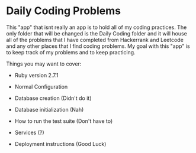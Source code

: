 # Daily Coding Problems

This "app" that isnt really an app is to hold all of my coding practices. The only folder that will be changed is the Daily Coding folder and it will house all of the problems that I have completed from Hackerrank and Leetcode and any other places that I find coding problems. My goal with this "app" is to keep track of my problems and to keep practicing.

Things you may want to cover:

* Ruby version 2.7.1

* Normal Configuration

* Database creation (Didn't do it)

* Database initialization (Nah)

* How to run the test suite (Don't have to)

* Services (?)

* Deployment instructions (Good Luck)
